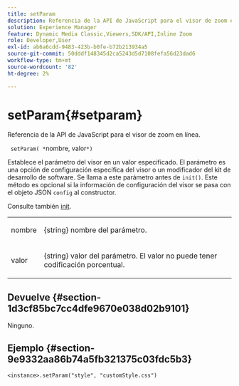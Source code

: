 ```yaml
---
title: setParam
description: Referencia de la API de JavaScript para el visor de zoom en línea.
solution: Experience Manager
feature: Dynamic Media Classic,Viewers,SDK/API,Inline Zoom
role: Developer,User
exl-id: ab6a6cdd-9483-423b-b0fe-b72b213934a5
source-git-commit: 50dddf148345d2ca5243d5d7108fefa56d23dad6
workflow-type: tm+mt
source-wordcount: '82'
ht-degree: 2%

---
```


# setParam{#setparam}

Referencia de la API de JavaScript para el visor de zoom en línea.

` setParam( *`nombre, valor`*)`

Establece el parámetro del visor en un valor especificado. El parámetro es una opción de configuración específica del visor o un modificador del kit de desarrollo de software. Se llama a este parámetro antes de `init()`. Este método es opcional si la información de configuración del visor se pasa con el objeto JSON `config` al constructor.

Consulte también [init](../../../c-html5-s7-aem-asset-viewers/c-html5-flyout-viewer-20-about/c-html5-flyout-viewer-20-javascriptapiref/r-html5-flyout-viewer-20-javascriptapiref-init.md#reference-8651640683fc4a538bfb660709d1a463).

<table id="table_896DFF34A68A403DB93A6D597461A573"> 
 <tbody> 
  <tr> 
   <td colname="col1"> <p> <span class="codeph"> <span class="varname"> nombre </span> </span> </p> </td> 
   <td colname="col2"> <p> <span class="codeph"> {string} </span> nombre del parámetro. </p> </td> 
  </tr> 
  <tr> 
   <td colname="col1"> <p> <span class="codeph"> <span class="varname"> valor </span> </span> </p> </td> 
   <td colname="col2"> <p> <span class="codeph"> {string} </span> valor del parámetro. El valor no puede tener codificación porcentual. </p> </td> 
  </tr> 
 </tbody> 
</table>

## Devuelve {#section-1d3cf85bc7cc4dfe9670e038d02b9101}

Ninguno.

## Ejemplo {#section-9e9332aa86b74a5fb321375c03fdc5b3}

```
<instance>.setParam("style", "customStyle.css")
```
